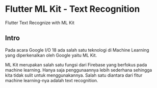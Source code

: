 # Flutter ML Kit - Text Recognition

Flutter Text Recognize with ML Kit

## Intro

Pada acara Google I/O 18 ada salah satu teknologi di Machine Learning yang diperkenalkan oleh Google yaitu ML Kit.

ML Kit merupakan salah satu fungsi dari Firebase yang berfokus pada machine learning. Hanya saja penggunaannya lebih sederhana sehingga kita tidak sulit untuk menggunakannya. Salah satu diantara dari fitur machine learning-nya adalah text recognition.

